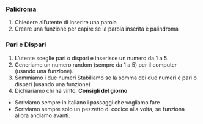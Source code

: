 ### Palidroma
1. Chiedere all’utente di inserire una parola
2. Creare una funzione per capire se la parola inserita è palindroma
### Pari e Dispari
1. L’utente sceglie pari o dispari e inserisce un numero da 1 a 5.
2. Generiamo un numero random (sempre da 1 a 5) per il computer (usando una funzione).
3. Sommiamo i due numeri Stabiliamo se la somma dei due numeri è pari o dispari (usando una funzione)
4. Dichiariamo chi ha vinto.
**Consigli del giorno**
- Scriviamo sempre in italiano i passaggi che vogliamo fare
- Scriviamo sempre solo un pezzetto di codice alla volta, se funziona allora andiamo avanti.